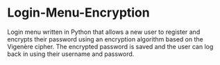 # Login-Menu-Encryption
Login menu written in Python that allows a new user to register and encrypts their password using an encryption algorithm based on the Vigenère cipher. The encrypted password is saved and the user can log back in using their username and password.
